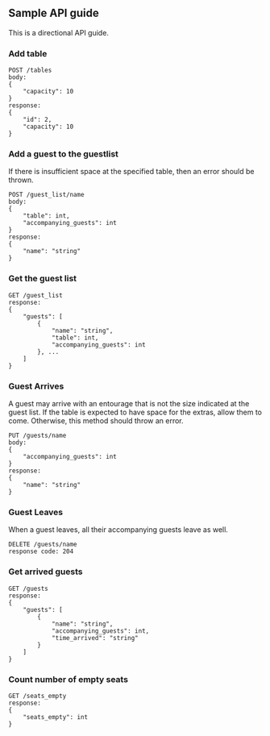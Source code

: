 ## Sample API guide

This is a directional API guide.

### Add table

```
POST /tables
body: 
{
    "capacity": 10
}
response: 
{
    "id": 2,
    "capacity": 10
}
```

### Add a guest to the guestlist

If there is insufficient space at the specified table, then an error should be thrown.

```
POST /guest_list/name
body: 
{
    "table": int,
    "accompanying_guests": int
}
response: 
{
    "name": "string"
}
```

### Get the guest list

```
GET /guest_list
response: 
{
    "guests": [
        {
            "name": "string",
            "table": int,
            "accompanying_guests": int
        }, ...
    ]
}
```

### Guest Arrives

A guest may arrive with an entourage that is not the size indicated at the guest list.
If the table is expected to have space for the extras, allow them to come. Otherwise, this method should throw an error.

```
PUT /guests/name
body:
{
    "accompanying_guests": int
}
response:
{
    "name": "string"
}
```

### Guest Leaves

When a guest leaves, all their accompanying guests leave as well.

```
DELETE /guests/name
response code: 204
```

### Get arrived guests

```
GET /guests
response: 
{
    "guests": [
        {
            "name": "string",
            "accompanying_guests": int,
            "time_arrived": "string"
        }
    ]
}
```

### Count number of empty seats

```
GET /seats_empty
response:
{
    "seats_empty": int
}
```
